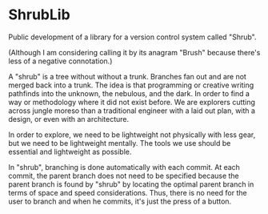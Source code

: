 # ShrubLib

Public development of a library for a version control system called "Shrub".

(Although I am considering calling it by its anagram "Brush" because there's less of
a negative connotation.)

A "shrub" is a tree without without a trunk. Branches fan out and are not merged
back into a trunk. The idea is that programming or creative writing pathfinds into 
the unknown, the nebulous, and the dark. In order to find a way or methodology where it 
did not exist before. We are explorers cutting across jungle moreso than a
traditional engineer with a laid out plan, with a design, or even with an architecture.

In order to explore, we need to be lightweight not physically with less gear, but we need
to be lightweight mentally. The tools we use should be essential and lightweight as possible.

In "shrub", branching is done automatically with each commit. At each commit, the parent
branch does not need to be specified because the parent branch is found by "shrub"
by locating the optimal parent branch in terms of space and speed considerations. Thus, 
there is no need for the user to branch and when he commits, it's just the press 
of a button.
